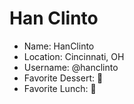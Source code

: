 # Han Clinto

* Name: HanClinto
* Location: Cincinnati, OH
* Username: @hanclinto
* Favorite Dessert: :cake:
* Favorite Lunch: :hamburger:

